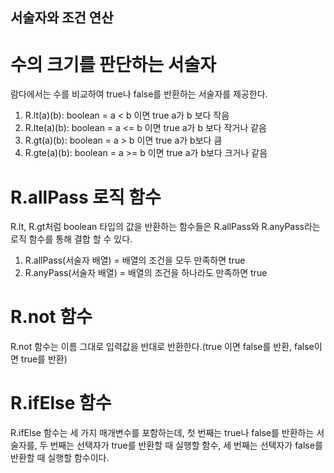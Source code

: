 ## 서술자와 조건 연산

# 수의 크기를 판단하는 서술자

람다에서는 수를 비교하여 true나 false를 반환하는 서술자를 제공한다.

1. R.lt(a)(b): boolean = a < b 이면 true a가 b 보다 작음
2. R.lte(a)(b): boolean = a <= b 이면 true a가 b 보다 작거나 같음
3. R.gt(a)(b): boolean = a > b 이면 true a가 b보다 큼
4. R.gte(a)(b): boolean = a >= b 이면 true a가 b보다 크거나 같음

# R.allPass 로직 함수

R.lt, R.gt처럼 boolean 타입의 값을 반환하는 함수들은 R.allPass와 R.anyPass라는 로직 함수를 통해 결합 할 수 있다.

1. R.allPass(서술자 배열) = 배열의 조건을 모두 만족하면 true
2. R.anyPass(서술자 배열) = 배열의 조건을 하나라도 만족하면 true

# R.not 함수

R.not 함수는 이름 그대로 입력값을 반대로 반환한다.(true 이면 false를 반환, false이면 true를 반환)

# R.ifElse 함수

R.ifElse 함수는 세 가지 매개변수를 포함하는데, 첫 번째는 true나 false를 반환하는 서술자를, 두 번째는 선택자가 true를 반환할 때 실행할 함수, 세 번째는 선택자가 false를 반환할 때 실행할 함수이다.
